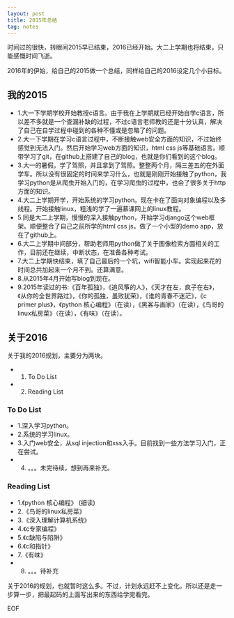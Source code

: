 ```yaml
---
layout: post
title: 2015年总结
tag: notes
---
```


时间过的很快，转眼间2015早已结束，2016已经开始。大二上学期也将结束，只能感慨时间飞逝。

2016年的伊始，给自己的2015做一个总结，同样给自己的2016设定几个小目标。

<h2>我的2015</h2>

*  1.大一下学期学校开始教授c语言。由于我在上学期就已经开始自学c语言，所以差不多就是一个查漏补缺的过程，不过c语言老师教的还是十分认真，解决了自己在自学过程中碰到的各种不懂或是忽略了的问题。
*  2.大一下学期在学习c语言过程中，不断接触web安全方面的知识，不过始终感觉到无法入门。然后开始学习web方面的知识，html css js等基础语言。顺带学习了git，在github上搭建了自己的blog，也就是你们看到的这个blog。
*  3.大一的暑假。学了驾照，并且拿到了驾照。整整两个月，隔三差五的在外面学车。所以没有很固定的时间来学习什么，也就是刚刚开始接触了python，我学习python是从爬虫开始入门的，在学习爬虫的过程中，也会了很多关于http方面的知识。
*  4.大二上学期开学，开始系统的学习python。现在卡在了面向对象编程以及多线程。开始接触linux，粗浅的学了一遍慕课网上的linux教程。
*  5.同是大二上学期，慢慢的深入接触python，开始学习django这个web框架。顺便整合了自己之前所学的html css js，做了一个小型的demo app，放在了github上。
*  6.大二上学期中间部分，帮助老师用python做了关于图像检索方面相关的工作，目前还在继续，中断状态，在准备各种考试。
*  7.大二上学期快结束，填了自己最后的一个坑，wifi智能小车。实现起来花的时间总共加起来一个月不到。还算满意。
*  8.从2015年4月开始写blog到现在。
*  9.2015年读过的书:《百年孤独》，《追风筝的人》，《天才在左，疯子在右》，《从你的全世界路过》，《你的孤独，虽败犹荣》，《谁的青春不迷茫》，《c primer plus》，《python 核心编程》（在读），《黑客与画家》（在读），《鸟哥的linux私房菜》（在读），《有味》（在读）。

<h2>关于2016</h2>

关于我的2016规划，主要分为两块。

*  1. To Do List
*  2. Reading List

<h3>To Do List</h3>

*  1.深入学习python。
*  2.系统的学习linux。
*  3.入门web安全，从sql injection和xss入手。目前找到一些方法学习入门，正在尝试。
*  4. 。。。未完待续，想到再来补充。

<h3>Reading List</h3>

*  1.《python 核心编程》 (细读)
*  2.《鸟哥的linux私房菜》
*  3.《深入理解计算机系统》
*  4.《c专家编程》
*  5.《c缺陷与陷阱》
*  6.《c和指针》
*  7.《有味》
*  8. 。。。待补充

关于2016的规划，也就暂时这么多。不过，计划永远赶不上变化。所以还是走一步算一步，把最起码的上面写出来的东西给学完看完。

EOF